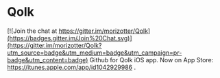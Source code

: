 # Qolk

[![Join the chat at https://gitter.im/morizotter/Qolk](https://badges.gitter.im/Join%20Chat.svg)](https://gitter.im/morizotter/Qolk?utm_source=badge&utm_medium=badge&utm_campaign=pr-badge&utm_content=badge)
Github for Qolk iOS app. Now on App Store: https://itunes.apple.com/app/id1042929986 .
